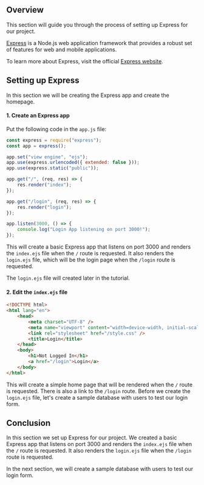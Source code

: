 ## Overview

This section will guide you through the process of setting up Express for our project.

[Express](http://expressjs.com/) is a Node.js web application framework that provides a robust set of features for web and mobile applications.

To learn more about Express, visit the official [Express website](http://expressjs.com/).

## Setting up Express

In this section we will be creating the Express app and create the homepage.

#### 1. Create an Express app

Put the following code in the `app.js` file:

```javascript
const express = require("express");
const app = express();

app.set("view engine", "ejs");
app.use(express.urlencoded({ extended: false }));
app.use(express.static("public"));

app.get("/", (req, res) => {
	res.render("index");
});

app.get("/login", (req, res) => {
	res.render("login");
});

app.listen(3000, () => {
	console.log("Login App listening on port 3000!");
});
```

This will create a basic Express app that listens on port 3000 and renders the `index.ejs` file when the `/` route is requested. It also renders the `login.ejs` file, which will be the login page when the `/login` route is requested.

The `login.ejs` file will created later in the tutorial.

#### 2. Edit the `index.ejs` file

```html
<!DOCTYPE html>
<html lang="en">
	<head>
		<meta charset="UTF-8" />
		<meta name="viewport" content="width=device-width, initial-scale=1.0" />
		<link rel="stylesheet" href="/style.css" />
		<title>Login</title>
	</head>
	<body>
		<h1>Not Logged In</h1>
		<a href="/login">Login</a>
	</body>
</html>
```

This will create a simple home page that will be rendered when the `/` route is requested. There is also a link to the `/login` route. Before we create the `login.ejs` file, let's create a sample database with users to test our login form.

## Conclusion

In this section we set up Express for our project. We created a basic Express app that listens on port 3000 and renders the `index.ejs` file when the `/` route is requested. It also renders the `login.ejs` file when the `/login` route is requested.

In the next section, we will create a sample database with users to test our login form.
